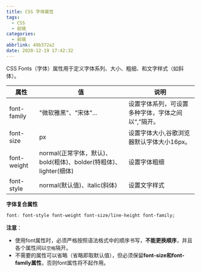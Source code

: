 ```yaml
---
title: CSS 字体属性
tags:
  - CSS
  - 前端
categories:
  - 前端
abbrlink: 49b372a2
date: 2020-12-19 17:42:32
---
```


CSS Fonts（字体）属性用于定义字体系列、大小、粗细、和文字样式（如斜体）。

| 属性 | 值 | 说明 |
| --- | --- | --- |
| font-family | "微软雅黑"、"宋体"... | 设置字体系列，可设置多种字体，字体之间以“,”隔开。 |
| font-size | px | 设置字体大小,谷歌浏览器默认字体大小16px。 |
| font-weight | normal(正常字体，默认)、bold(粗体)、bolder(特粗体)、lighter(细体) | 设置字体粗细 |
| font-style | normal(默认值)、italic(斜体) | 设置文字样式 |

**字体复合属性**
```css
font: font-style font-weight font-size/line-height font-family;
```
**注意**：  
* 使用font属性时，必须严格按照语法格式中的顺序书写，**不能更换顺序**，并且各个属性间以``空格``隔开。
* 不需要的属性可以省略（省略即取默认值），但必须保留**font-size和font-family属性**，否则font属性将不起作用。